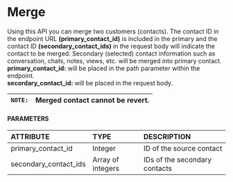 # Merge

Using this API you can merge two customers \(contacts\). The contact ID in the endpoint URL **\(primary\_contact\_id\)** is included in the primary and the contact ID **\(secondary\_contact\_ids\)** in the request body will indicate the contact to be merged. Secondary \(selected\) contact information such as conversation, chats, notes, views, etc. will be merged into primary contact.  
**primary\_contact\_id:** will be placed in the path parameter within the endpoint.  
**secordary\_contact\_id:** will be placed in the request body.  


| `NOTE:` | Merged contact cannot be revert. |
| :--- | :--- |


#### PARAMETERS <a id="parameters"></a>

| ATTRIBUTE | TYPE | DESCRIPTION |
| :--- | :--- | :--- |
| primary\_contact\_id | Integer | ID of the source contact |
| secondary\_contact\_ids | Array of integers | IDs of the secondary contacts |


